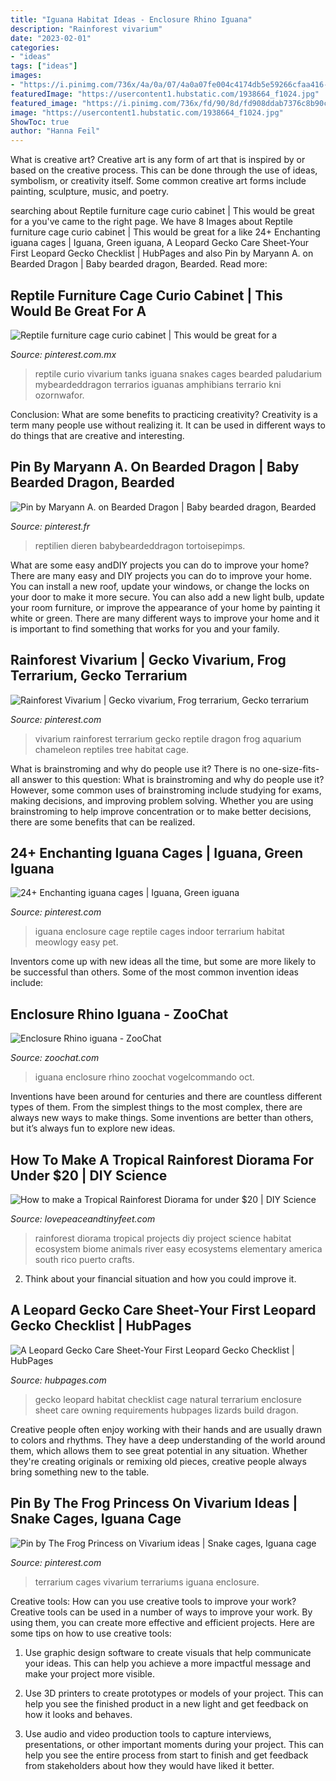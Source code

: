 ```yaml
---
title: "Iguana Habitat Ideas - Enclosure Rhino Iguana"
description: "Rainforest vivarium"
date: "2023-02-01"
categories:
- "ideas"
tags: ["ideas"]
images:
- "https://i.pinimg.com/736x/4a/0a/07/4a0a07fe004c4174db5e59266cfaa416--bearded-dragon.jpg"
featuredImage: "https://usercontent1.hubstatic.com/1938664_f1024.jpg"
featured_image: "https://i.pinimg.com/736x/fd/90/8d/fd908ddab7376c8b90ced0a48088cda4.jpg"
image: "https://usercontent1.hubstatic.com/1938664_f1024.jpg"
ShowToc: true
author: "Hanna Feil"
---
```



What is creative art?
Creative art is any form of art that is inspired by or based on the creative process. This can be done through the use of ideas, symbolism, or creativity itself. Some common creative art forms include painting, sculpture, music, and poetry.

	

		
searching about Reptile furniture cage curio cabinet | This would be great for a you've came to the right page. We have 8 Images about Reptile furniture cage curio cabinet | This would be great for a like 24+ Enchanting iguana cages | Iguana, Green iguana, A Leopard Gecko Care Sheet-Your First Leopard Gecko Checklist | HubPages and also Pin by Maryann A. on Bearded Dragon | Baby bearded dragon, Bearded. Read more:
		
    
## Reptile Furniture Cage Curio Cabinet | This Would Be Great For A

<img loading=lazy src="https://i.pinimg.com/736x/3f/b9/9a/3fb99a0a7243a04d54eb8bf8b45652d6--reptile-tanks-reptile-cage.jpg" onerror="this.onerror=null;this.src='https://tse3.mm.bing.net/th?id=OIP.QT5IGz0ldQ0odyytyhOnDgHaJ6&amp;pid=15.1';" alt="Reptile furniture cage curio cabinet | This would be great for a">

_Source: pinterest.com.mx_

>reptile curio vivarium tanks iguana snakes cages bearded paludarium mybeardeddragon terrarios iguanas amphibians terrario kni ozornwafor. 

	

Conclusion: What are some benefits to practicing creativity?
Creativity is a term many people use without realizing it. It can be used in different ways to do things that are creative and interesting.

    
## Pin By Maryann A. On Bearded Dragon | Baby Bearded Dragon, Bearded

<img loading=lazy src="https://i.pinimg.com/736x/4a/0a/07/4a0a07fe004c4174db5e59266cfaa416--bearded-dragon.jpg" onerror="this.onerror=null;this.src='https://tse1.mm.bing.net/th?id=OIP.tFPYzoTuIUN05ZdvK71MpwCvEs&amp;pid=15.1';" alt="Pin by Maryann A. on Bearded Dragon | Baby bearded dragon, Bearded">

_Source: pinterest.fr_

>reptilien dieren babybeardeddragon tortoisepimps. 

	

What are some easy andDIY projects you can do to improve your home?
There are many easy and DIY projects you can do to improve your home. You can install a new roof, update your windows, or change the locks on your door to make it more secure. You can also add a new light bulb, update your room furniture, or improve the appearance of your home by painting it white or green. There are many different ways to improve your home and it is important to find something that works for you and your family.

    
## Rainforest Vivarium | Gecko Vivarium, Frog Terrarium, Gecko Terrarium

<img loading=lazy src="https://i.pinimg.com/originals/fc/aa/e9/fcaae9f3160506b4626e7a5e23af42a7.jpg" onerror="this.onerror=null;this.src='https://tse1.mm.bing.net/th?id=OIP.wuO2gZUOTHI1ps34jUajqgHaLH&amp;pid=15.1';" alt="Rainforest Vivarium | Gecko vivarium, Frog terrarium, Gecko terrarium">

_Source: pinterest.com_

>vivarium rainforest terrarium gecko reptile dragon frog aquarium chameleon reptiles tree habitat cage. 

	

What is brainstroming and why do people use it?
There is no one-size-fits-all answer to this question: What is brainstroming and why do people use it? However, some common uses of brainstroming include studying for exams, making decisions, and improving problem solving. Whether you are using brainstroming to help improve concentration or to make better decisions, there are some benefits that can be realized.

    
## 24+ Enchanting Iguana Cages | Iguana, Green Iguana

<img loading=lazy src="https://i.pinimg.com/originals/4f/a2/48/4fa2486eda1c9ec819c480b2e3d08068.jpg" onerror="this.onerror=null;this.src='https://tse4.mm.bing.net/th?id=OIP.677KPb9dfljnNFd7EV-JSgHaJ4&amp;pid=15.1';" alt="24+ Enchanting iguana cages | Iguana, Green iguana">

_Source: pinterest.com_

>iguana enclosure cage reptile cages indoor terrarium habitat meowlogy easy pet. 

	

Inventors come up with new ideas all the time, but some are more likely to be successful than others. Some of the most common invention ideas include:

    
## Enclosure Rhino Iguana - ZooChat

<img loading=lazy src="https://www.zoochat.com/community/media/enclosure-rhino-iguana.308470/full?d=1445499317" onerror="this.onerror=null;this.src='https://tse2.mm.bing.net/th?id=OIP.cxXbrU7HdtynPYHwAh9AKAHaFz&amp;pid=15.1';" alt="Enclosure Rhino iguana - ZooChat">

_Source: zoochat.com_

>iguana enclosure rhino zoochat vogelcommando oct. 

	

Inventions have been around for centuries and there are countless different types of them. From the simplest things to the most complex, there are always new ways to make things. Some inventions are better than others, but it’s always fun to explore new ideas.

    
## How To Make A Tropical Rainforest Diorama For Under $20 | DIY Science

<img loading=lazy src="https://www.lovepeaceandtinyfeet.com/wp-content/uploads/2018/11/img_5464.jpg" onerror="this.onerror=null;this.src='https://tse1.mm.bing.net/th?id=OIP.VxI4Zxmp8J2NqBtpSrbV_gHaJ4&amp;pid=15.1';" alt="How to make a Tropical Rainforest Diorama for under $20 | DIY Science">

_Source: lovepeaceandtinyfeet.com_

>rainforest diorama tropical projects diy project science habitat ecosystem biome animals river easy ecosystems elementary america south rico puerto crafts. 

	

2. Think about your financial situation and how you could improve it.

    
## A Leopard Gecko Care Sheet-Your First Leopard Gecko Checklist | HubPages

<img loading=lazy src="https://usercontent1.hubstatic.com/1938664_f1024.jpg" onerror="this.onerror=null;this.src='https://tse4.mm.bing.net/th?id=OIP.0xMDkVRsHRB4Wgaw-KukjgHaFU&amp;pid=15.1';" alt="A Leopard Gecko Care Sheet-Your First Leopard Gecko Checklist | HubPages">

_Source: hubpages.com_

>gecko leopard habitat checklist cage natural terrarium enclosure sheet care owning requirements hubpages lizards build dragon. 

	

Creative people often enjoy working with their hands and are usually drawn to colors and rhythms. They have a deep understanding of the world around them, which allows them to see great potential in any situation. Whether they're creating originals or remixing old pieces, creative people always bring something new to the table.

    
## Pin By The Frog Princess On Vivarium Ideas | Snake Cages, Iguana Cage

<img loading=lazy src="https://i.pinimg.com/736x/fd/90/8d/fd908ddab7376c8b90ced0a48088cda4.jpg" onerror="this.onerror=null;this.src='https://tse4.mm.bing.net/th?id=OIP.5O9wEzU-lRA7O1D2aRal-QHaJ4&amp;pid=15.1';" alt="Pin by The Frog Princess on Vivarium ideas | Snake cages, Iguana cage">

_Source: pinterest.com_

>terrarium cages vivarium terrariums iguana enclosure. 

	

Creative tools: How can you use creative tools to improve your work?
Creative tools can be used in a number of ways to improve your work. By using them, you can create more effective and efficient projects. Here are some tips on how to use creative tools:
1. Use graphic design software to create visuals that help communicate your ideas. This can help you achieve a more impactful message and make your project more visible.

2. Use 3D printers to create prototypes or models of your project. This can help you see the finished product in a new light and get feedback on how it looks and behaves.

3. Use audio and video production tools to capture interviews, presentations, or other important moments during your project. This can help you see the entire process from start to finish and get feedback from stakeholders about how they would have liked it better.


